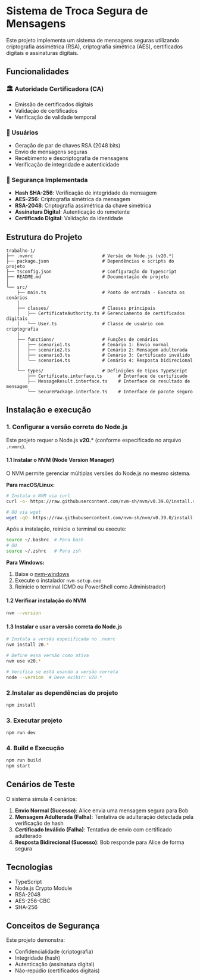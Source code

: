 # Sistema de Troca Segura de Mensagens
Este projeto implementa um sistema de mensagens seguras utilizando criptografia assimétrica (RSA), criptografia simétrica (AES), certificados digitais e assinaturas digitais.

## Funcionalidades

### 🏛️ Autoridade Certificadora (CA)
- Emissão de certificados digitais
- Validação de certificados
- Verificação de validade temporal

### 👤 Usuários
- Geração de par de chaves RSA (2048 bits)
- Envio de mensagens seguras
- Recebimento e descriptografia de mensagens
- Verificação de integridade e autenticidade

### 🔐 Segurança Implementada
- **Hash SHA-256**: Verificação de integridade da mensagem
- **AES-256**: Criptografia simétrica da mensagem
- **RSA-2048**: Criptografia assimétrica da chave simétrica
- **Assinatura Digital**: Autenticação do remetente
- **Certificado Digital**: Validação da identidade

## Estrutura do Projeto
```
trabalho-1/
├── .nvmrc                          # Versão do Node.js (v20.*)
├── package.json                    # Dependências e scripts do projeto
├── tsconfig.json                   # Configuração do TypeScript
├── README.md                       # Documentação do projeto
│
└── src/
    ├── main.ts                     # Ponto de entrada - Executa os cenários
    │
    ├── classes/                    # Classes principais
    │   ├── CertificateAuthority.ts # Gerenciamento de certificados digitais
    │   └── User.ts                 # Classe de usuário com criptografia
    │
    ├── functions/                  # Funções de cenários
    │   ├── scenario1.ts            # Cenário 1: Envio normal
    │   ├── scenario2.ts            # Cenário 2: Mensagem adulterada
    │   ├── scenario3.ts            # Cenário 3: Certificado inválido
    │   └── scenario4.ts            # Cenário 4: Resposta bidirecional
    │
    └── types/                      # Definições de tipos TypeScript
        ├── Certificate.interface.ts      # Interface de certificado
        ├── MessageResult.interface.ts    # Interface de resultado de mensagem
        └── SecurePackage.interface.ts    # Interface de pacote seguro
```

## Instalação e execução

### 1. Configurar a versão correta do Node.js
Este projeto requer o Node.js **v20.*** (conforme especificado no arquivo `.nvmrc`).

#### 1.1 Instalar o NVM (Node Version Manager)
O NVM permite gerenciar múltiplas versões do Node.js no mesmo sistema.

**Para macOS/Linux:**
```bash
# Instala o NVM via curl
curl -o- https://raw.githubusercontent.com/nvm-sh/nvm/v0.39.0/install.sh | bash

# OU via wget
wget -qO- https://raw.githubusercontent.com/nvm-sh/nvm/v0.39.0/install.sh | bash
```

Após a instalação, reinicie o terminal ou execute:

```bash
source ~/.bashrc  # Para bash
# OU
source ~/.zshrc   # Para zsh
```

**Para Windows:**
1. Baixe o [nvm-windows](https://github.com/coreybutler/nvm-windows/releases)
2. Execute o instalador `nvm-setup.exe`
3. Reinicie o terminal (CMD ou PowerShell como Administrador)

#### 1.2 Verificar instalação do NVM
```bash
nvm --version
```

#### 1.3 Instalar e usar a versão correta do Node.js
```bash
# Instala a versão especificada no .nvmrc
nvm install 20.*

# Define essa versão como ativa
nvm use v20.*

# Verifica se está usando a versão correta
node --version  # Deve exibir: v20.*
```

### 2.Instalar as dependências do projeto
```bash
npm install
```

### 3. Executar projeto
```bash
npm run dev
```

### 4. Build e Execução
```bash
npm run build
npm start
```

## Cenários de Teste
O sistema simula 4 cenários:

1. **Envio Normal (Sucesso)**: Alice envia uma mensagem segura para Bob
2. **Mensagem Adulterada (Falha)**: Tentativa de adulteração detectada pela verificação de hash
3. **Certificado Inválido (Falha)**: Tentativa de envio com certificado adulterado
4. **Resposta Bidirecional (Sucesso)**: Bob responde para Alice de forma segura

## Tecnologias
- TypeScript
- Node.js Crypto Module
- RSA-2048
- AES-256-CBC
- SHA-256

## Conceitos de Segurança
Este projeto demonstra:
- Confidencialidade (criptografia)
- Integridade (hash)
- Autenticação (assinatura digital)
- Não-repúdio (certificados digitais)
